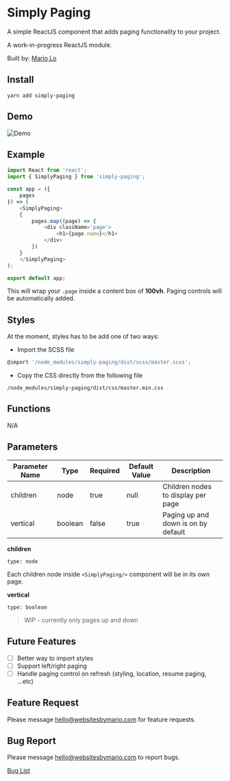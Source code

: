 # Simply Paging

A simple ReactJS component that adds paging functionality to your project.

A work-in-progress ReactJS module.

Built by: [Mario Lo](https://github.com/mariolo1985)

## Install

```
yarn add simply-paging
```

## Demo

![Demo][demo]

[demo]: https://raw.githubusercontent.com/mariolo1985/Simply-Paging/fix/controlstyle/demo/images/demo_sm.gif "Simply Paging Demo"


## Example

```javascript
import React from 'react';
import { SimplyPaging } from 'simply-paging';

const app = ({
    pages
}) => (
    <SimplyPaging>
    {
        pages.map((page) => {
            <div className='page'>
                <h1>{page.name}</h1>
            </div>
        })
    }
    </SimplyPaging>
);

export default app;

```

This will wrap your `.page` inside a content box of **100vh**. Paging controls will be automatically added.

## Styles

At the moment, styles has to be add one of two ways:

- Import the SCSS file

```javascript
@import '/node_modules/simply-paging/dist/scss/master.scss';
```

- Copy the CSS directly from the following file

```
/node_modules/simply-paging/dist/css/master.min.css
```

## Functions

N/A

## Parameters

| Parameter Name   | Type   | Required   | Default Value   | Description   |
| --- | --- | --- | --- | --- |
| children | node | true | null | Children nodes to display per page |
| vertical | boolean | false | true | Paging up and down is on by default |

**children**

`type: node`

Each children node inside ```<SimplyPaging/>``` component will be in its own page.

**vertical**

`type: boolean`

> WIP - currently only pages up and down

## Future Features

- [ ] Better way to import styles
- [ ] Support left/right paging
- [ ] Handle paging control on refresh (styling, location, resume paging, ...etc)

## Feature Request

Please message hello@websitesbymario.com for feature requests.

## Bug Report

Please message hello@websitesbymario.com to report bugs.

[Bug List](https://github.com/mariolo1985/Simply-Paging/issues)
